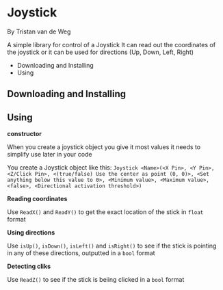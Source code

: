Joystick
========

By Tristan van de Weg

A simple library for control of a Joystick
It can read out the coordinates of the joystick or it can be used for directions (Up, Down, Left, Right)

* <a name="Downloading and Installing">Downloading and Installing</a>
* <a name="Using">Using</a>

Downloading and Installing
--------------------------

Using
-----

**constructor**

When you create a joystick object you give it most values it needs to simplify use later in your code

You create a Joystick object like this:
`Joystick <Name>(<X Pin>, <Y Pin>, <Z/Click Pin>, <(true/false) Use the center as point (0, 0)>, <Set anything below this value to 0>, <Minimum value>, <Maximum value>, <false>, <Directional activation threshold>)`


**Reading coordinates**

Use `ReadX()` and `ReadY()` to get the exact location of the stick in `float` format


**Using directions**

Use `isUp()`, `isDown()`, `isLeft()` and `isRight()` to see if the stick is pointing in any of these directions, outputted in a `bool` format


**Detecting cliks**

Use `ReadZ()` to see if the stick is beiing clicked in a `bool` format
